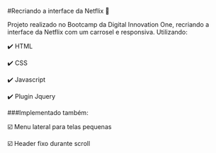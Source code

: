 #Recriando a interface da Netflix :red_circle:

Projeto realizado no Bootcamp da Digital Innovation One, recriando a interface da Netflix com um carrosel e responsiva. Utilizando:

:heavy_check_mark: HTML

:heavy_check_mark: CSS

:heavy_check_mark: Javascript

:heavy_check_mark: Plugin Jquery

###Implementado também:

:ballot_box_with_check: Menu lateral para telas pequenas

:ballot_box_with_check: Header fixo durante scroll
